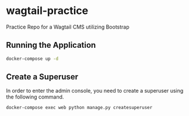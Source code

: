 # wagtail-practice
Practice Repo for a Wagtail CMS utilizing Bootstrap

## Running the Application
```sh
docker-compose up -d
```

## Create a Superuser
In order to enter the admin console, you need to create a superuser using the following command.
```sh
docker-compose exec web python manage.py createsuperuser
```

